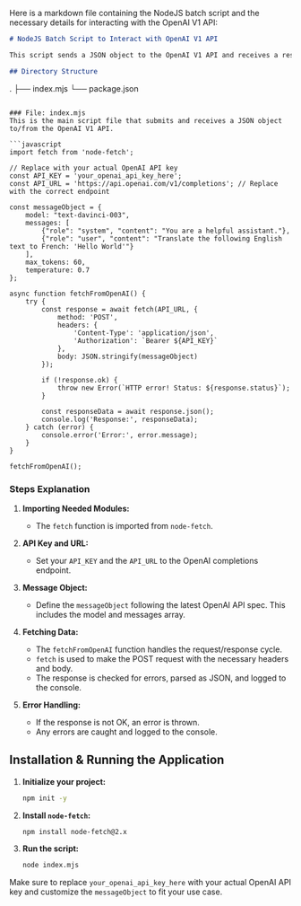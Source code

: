 Here is a markdown file containing the NodeJS batch script and the necessary details for interacting with the OpenAI V1 API:

```markdown
# NodeJS Batch Script to Interact with OpenAI V1 API

This script sends a JSON object to the OpenAI V1 API and receives a response. The script uses the native `fetch` API provided by the `node-fetch` library, and includes necessary error handling mechanisms.

## Directory Structure
```
.
├── index.mjs
└── package.json
```

### File: index.mjs
This is the main script file that submits and receives a JSON object to/from the OpenAI V1 API.

```javascript
import fetch from 'node-fetch';

// Replace with your actual OpenAI API key
const API_KEY = 'your_openai_api_key_here';
const API_URL = 'https://api.openai.com/v1/completions'; // Replace with the correct endpoint

const messageObject = {
    model: "text-davinci-003",
    messages: [
        {"role": "system", "content": "You are a helpful assistant."},
        {"role": "user", "content": "Translate the following English text to French: 'Hello World'"}
    ],
    max_tokens: 60,
    temperature: 0.7
};

async function fetchFromOpenAI() {
    try {
        const response = await fetch(API_URL, {
            method: 'POST',
            headers: {
                'Content-Type': 'application/json',
                'Authorization': `Bearer ${API_KEY}`
            },
            body: JSON.stringify(messageObject)
        });

        if (!response.ok) {
            throw new Error(`HTTP error! Status: ${response.status}`);
        }

        const responseData = await response.json();
        console.log('Response:', responseData);
    } catch (error) {
        console.error('Error:', error.message);
    }
}

fetchFromOpenAI();
```

### Steps Explanation
1. **Importing Needed Modules:**
   - The `fetch` function is imported from `node-fetch`.

2. **API Key and URL:**
   - Set your `API_KEY` and the `API_URL` to the OpenAI completions endpoint.

3. **Message Object:**
   - Define the `messageObject` following the latest OpenAI API spec. This includes the model and messages array.

4. **Fetching Data:**
   - The `fetchFromOpenAI` function handles the request/response cycle.
   - `fetch` is used to make the POST request with the necessary headers and body.
   - The response is checked for errors, parsed as JSON, and logged to the console.

5. **Error Handling:**
   - If the response is not OK, an error is thrown.
   - Any errors are caught and logged to the console.

## Installation & Running the Application

1. **Initialize your project:**
   ```sh
   npm init -y
   ```

2. **Install `node-fetch`:**
   ```sh
   npm install node-fetch@2.x
   ```

3. **Run the script:**
   ```sh
   node index.mjs
   ```

Make sure to replace `your_openai_api_key_here` with your actual OpenAI API key and customize the `messageObject` to fit your use case.
```
```